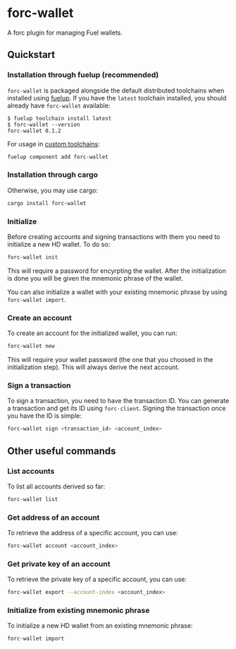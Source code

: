 # forc-wallet

A forc plugin for managing Fuel wallets.

## Quickstart

### Installation through fuelup (recommended)

`forc-wallet` is packaged alongside the default distributed toolchains when installed using
[fuelup](https://github.com/fuellabs/fuelup). If you have the `latest` toolchain installed,
you should already have `forc-wallet` available:

```console
$ fuelup toolchain install latest
$ forc-wallet --version
forc-wallet 0.1.2
```

For usage in [custom toolchains](https://fuellabs.github.io/fuelup/master/concepts/toolchains.html#custom-toolchains):

```sh
fuelup component add forc-wallet
```

### Installation through cargo 

Otherwise, you may use cargo:

```sh
cargo install forc-wallet
```

### Initialize

Before creating accounts and signing transactions with them you need to initialize a new HD wallet. To do so:

```sh
forc-wallet init
```

This will require a password for encyrpting the wallet. After the initialization is done you will be given the mnemonic phrase of the wallet.

You can also initialize a wallet with your existing mnemonic phrase by using `forc-wallet import`.

### Create an account

To create an account for the initialized wallet, you can run:

```sh
forc-wallet new
```

This will require your wallet password (the one that you choosed in the initialization step). This will always derive the next account.

### Sign a transaction

To sign a transaction, you need to have the transaction ID. You can generate a transaction and get its ID using `forc-client`. Signing the transaction once you have the ID is simple:

```sh
forc-wallet sign <transaction_id> <account_index>
```

## Other useful commands

### List accounts

To list all accounts derived so far:

```sh
forc-wallet list
```

### Get address of an account

To retrieve the address of a specific account, you can use:

```sh
forc-wallet account <account_index>
```

### Get private key of an account

To retrieve the private key of a specific account, you can use:

```sh
forc-wallet export --account-index <account_index>
```

### Initialize from existing mnemonic phrase

To initialize a new HD wallet from an existing mnemonic phrase:

```sh
forc-wallet import
```
